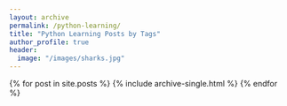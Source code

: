 ```yaml
---
layout: archive
permalink: /python-learning/
title: "Python Learning Posts by Tags"
author_profile: true
header:
  image: "/images/sharks.jpg"
---
```


{% for post in site.posts %}
    {% include archive-single.html %}
{% endfor %}
